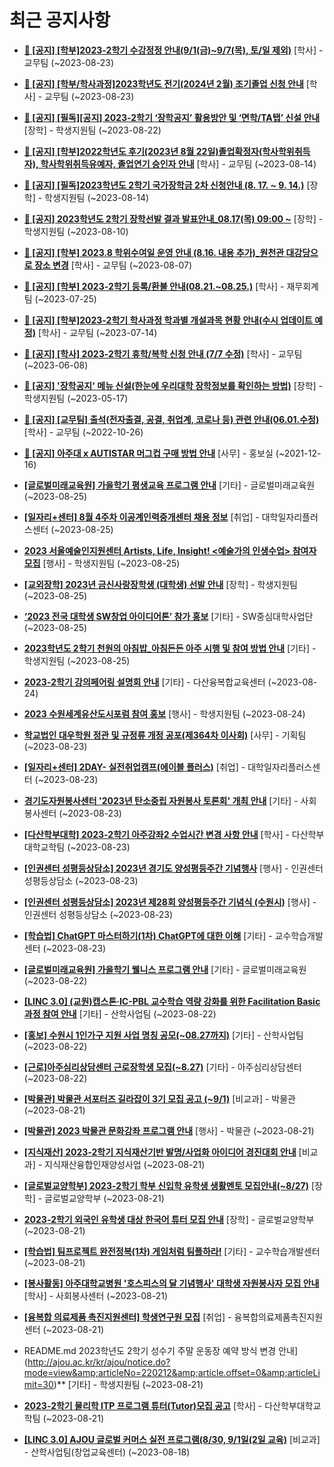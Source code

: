 # 최근 공지사항

* **[📌 [공지] [학부]2023-2학기 수강정정 안내(9/1(금)~9/7(목), 토/일 제외)](http://ajou.ac.kr/kr/ajou/notice.do?mode=view&amp;articleNo=220411&amp;article.offset=0&amp;articleLimit=30)**
 [학사] - 교무팀 (~2023-08-23)

* **[📌 [공지] [학부/학사과정]2023학년도 전기(2024년 2월) 조기졸업 신청 안내](http://ajou.ac.kr/kr/ajou/notice.do?mode=view&amp;articleNo=220402&amp;article.offset=0&amp;articleLimit=30)**
 [학사] - 교무팀 (~2023-08-23)

* **[📌 [공지] [필독][공지] 2023-2학기 ‘장학공지’ 활용방안 및 ‘면학/TA탭’ 신설 안내](http://ajou.ac.kr/kr/ajou/notice.do?mode=view&amp;articleNo=220288&amp;article.offset=0&amp;articleLimit=30)**
 [장학] - 학생지원팀 (~2023-08-22)

* **[📌 [공지] [학부]2022학년도 후기(2023년 8월 22일)졸업확정자(학사학위취득자), 학사학위취득유예자, 졸업연기 승인자 안내](http://ajou.ac.kr/kr/ajou/notice.do?mode=view&amp;articleNo=220071&amp;article.offset=0&amp;articleLimit=30)**
 [학사] - 교무팀 (~2023-08-14)

* **[📌 [공지] [필독]2023학년도 2학기 국가장학금 2차 신청안내 (8. 17. ~ 9. 14.)](http://ajou.ac.kr/kr/ajou/notice.do?mode=view&amp;articleNo=220054&amp;article.offset=0&amp;articleLimit=30)**
 [장학] - 학생지원팀 (~2023-08-14)

* **[📌 [공지] 2023학년도 2학기 장학선발 결과 발표안내_08.17(목) 09:00 ~](http://ajou.ac.kr/kr/ajou/notice.do?mode=view&amp;articleNo=219971&amp;article.offset=0&amp;articleLimit=30)**
 [장학] - 학생지원팀 (~2023-08-10)

* **[📌 [공지] [학부] 2023.8 학위수여일 운영 안내 (8.16. 내용 추가)_원천관 대강당으로 장소 변경](http://ajou.ac.kr/kr/ajou/notice.do?mode=view&amp;articleNo=219847&amp;article.offset=0&amp;articleLimit=30)**
 [학사] - 교무팀 (~2023-08-07)

* **[📌 [공지] [학부] 2023-2학기 등록/환불 안내(08.21.~08.25.)](http://ajou.ac.kr/kr/ajou/notice.do?mode=view&amp;articleNo=219379&amp;article.offset=0&amp;articleLimit=30)**
 [학사] - 재무회계팀 (~2023-07-25)

* **[📌 [공지] [학부]2023-2학기 학사과정 학과별 개설과목 현황 안내(수시 업데이트 예정)](http://ajou.ac.kr/kr/ajou/notice.do?mode=view&amp;articleNo=219065&amp;article.offset=0&amp;articleLimit=30)**
 [학사] - 교무팀 (~2023-07-14)

* **[📌 [공지] [학사] 2023-2학기 휴학/복학 신청 안내 (7/7 수정)](http://ajou.ac.kr/kr/ajou/notice.do?mode=view&amp;articleNo=215587&amp;article.offset=0&amp;articleLimit=30)**
 [학사] - 교무팀 (~2023-06-08)

* **[📌 [공지] &#x27;장학공지&#x27; 메뉴 신설(한눈에 우리대학 장학정보를 확인하는 방법)](http://ajou.ac.kr/kr/ajou/notice.do?mode=view&amp;articleNo=214764&amp;article.offset=0&amp;articleLimit=30)**
 [장학] - 학생지원팀 (~2023-05-17)

* **[📌 [공지] [교무팀] 출석(전자출결, 공결, 취업계, 코로나 등) 관련 안내(06.01.수정)](http://ajou.ac.kr/kr/ajou/notice.do?mode=view&amp;articleNo=205552&amp;article.offset=0&amp;articleLimit=30)**
 [학사] - 교무팀 (~2022-10-26)

* **[📌 [공지] 아주대 x AUTISTAR 머그컵 구매 방법 안내](http://ajou.ac.kr/kr/ajou/notice.do?mode=view&amp;articleNo=147976&amp;article.offset=0&amp;articleLimit=30)**
 [사무] - 홍보실 (~2021-12-16)

* **[[글로벌미래교육원] 가을학기 평생교육 프로그램 안내](http://ajou.ac.kr/kr/ajou/notice.do?mode=view&amp;articleNo=220490&amp;article.offset=0&amp;articleLimit=30)**
 [기타] - 글로벌미래교육원 (~2023-08-25)

* **[[일자리+센터] 8월 4주차 이공계인력중개센터 채용 정보](http://ajou.ac.kr/kr/ajou/notice.do?mode=view&amp;articleNo=220489&amp;article.offset=0&amp;articleLimit=30)**
 [취업] - 대학일자리플러스센터 (~2023-08-25)

* **[2023 서울예술인지원센터 Artists, Life, Insight! &lt;예술가의 인생수업&gt; 참여자 모집](http://ajou.ac.kr/kr/ajou/notice.do?mode=view&amp;articleNo=220486&amp;article.offset=0&amp;articleLimit=30)**
 [행사] - 학생지원팀 (~2023-08-25)

* **[[교외장학] 2023년 금신사랑장학생 (대학생) 선발 안내](http://ajou.ac.kr/kr/ajou/notice.do?mode=view&amp;articleNo=220481&amp;article.offset=0&amp;articleLimit=30)**
 [장학] - 학생지원팀 (~2023-08-25)

* **[‘2023 전국 대학생 SW창업 아이디어톤’ 참가 홍보](http://ajou.ac.kr/kr/ajou/notice.do?mode=view&amp;articleNo=220477&amp;article.offset=0&amp;articleLimit=30)**
 [기타] - SW중심대학사업단 (~2023-08-25)

* **[2023학년도 2학기 천원의 아침밥_아침든든 아주 시행 및 참여 방법 안내](http://ajou.ac.kr/kr/ajou/notice.do?mode=view&amp;articleNo=220475&amp;article.offset=0&amp;articleLimit=30)**
 [기타] - 학생지원팀 (~2023-08-25)

* **[2023-2학기 강의페어링 설명회 안내](http://ajou.ac.kr/kr/ajou/notice.do?mode=view&amp;articleNo=220465&amp;article.offset=0&amp;articleLimit=30)**
 [기타] - 다산융복합교육센터 (~2023-08-24)

* **[2023 수원세계유산도시포럼 참여 홍보](http://ajou.ac.kr/kr/ajou/notice.do?mode=view&amp;articleNo=220462&amp;article.offset=0&amp;articleLimit=30)**
 [행사] - 학생지원팀 (~2023-08-24)

* **[학교법인 대우학원 정관 및 규정류 개정 공포(제364차 이사회)](http://ajou.ac.kr/kr/ajou/notice.do?mode=view&amp;articleNo=220423&amp;article.offset=0&amp;articleLimit=30)**
 [사무] - 기획팀 (~2023-08-23)

* **[[일자리+센터] 2DAY- 실전취업캠프(에이블 플러스)](http://ajou.ac.kr/kr/ajou/notice.do?mode=view&amp;articleNo=220422&amp;article.offset=0&amp;articleLimit=30)**
 [취업] - 대학일자리플러스센터 (~2023-08-23)

* **[경기도자원봉사센터 &#x27;2023년 탄소중립 자원봉사 토론회&#x27; 개최 안내](http://ajou.ac.kr/kr/ajou/notice.do?mode=view&amp;articleNo=220409&amp;article.offset=0&amp;articleLimit=30)**
 [기타] - 사회봉사센터 (~2023-08-23)

* **[[다산학부대학] 2023-2학기 아주강좌2 수업시간 변경 사항 안내](http://ajou.ac.kr/kr/ajou/notice.do?mode=view&amp;articleNo=220396&amp;article.offset=0&amp;articleLimit=30)**
 [학사] - 다산학부대학교학팀 (~2023-08-23)

* **[[인권센터 성평등상담소] 2023년 경기도 양성평등주간 기념행사](http://ajou.ac.kr/kr/ajou/notice.do?mode=view&amp;articleNo=220362&amp;article.offset=0&amp;articleLimit=30)**
 [행사] - 인권센터 성평등상담소 (~2023-08-23)

* **[[인권센터 성평등상담소] 2023년 제28회 양성평등주간 기념식 (수원시)](http://ajou.ac.kr/kr/ajou/notice.do?mode=view&amp;articleNo=220337&amp;article.offset=0&amp;articleLimit=30)**
 [행사] - 인권센터 성평등상담소 (~2023-08-23)

* **[[학습법] ChatGPT 마스터하기(1차) ChatGPT에 대한 이해](http://ajou.ac.kr/kr/ajou/notice.do?mode=view&amp;articleNo=220308&amp;article.offset=0&amp;articleLimit=30)**
 [기타] - 교수학습개발센터 (~2023-08-23)

* **[[글로벌미래교육원] 가을학기 웰니스 프로그램 안내](http://ajou.ac.kr/kr/ajou/notice.do?mode=view&amp;articleNo=220293&amp;article.offset=0&amp;articleLimit=30)**
 [기타] - 글로벌미래교육원 (~2023-08-22)

* **[[LINC 3.0] (교원)캡스톤·IC-PBL 교수학습 역량 강화를 위한 Facilitation Basic 과정 참여 안내](http://ajou.ac.kr/kr/ajou/notice.do?mode=view&amp;articleNo=220292&amp;article.offset=0&amp;articleLimit=30)**
 [기타] - 산학사업팀 (~2023-08-22)

* **[[홍보] 수원시 1인가구 지원 사업 명칭 공모(~08.27까지)](http://ajou.ac.kr/kr/ajou/notice.do?mode=view&amp;articleNo=220285&amp;article.offset=0&amp;articleLimit=30)**
 [기타] - 산학사업팀 (~2023-08-22)

* **[[근로]아주심리상담센터 근로장학생 모집(~8.27)](http://ajou.ac.kr/kr/ajou/notice.do?mode=view&amp;articleNo=220259&amp;article.offset=0&amp;articleLimit=30)**
 [기타] - 아주심리상담센터 (~2023-08-22)

* **[[박물관] 박물관 서포터즈 길라잡이 3기 모집 공고 (~9/1)](http://ajou.ac.kr/kr/ajou/notice.do?mode=view&amp;articleNo=220241&amp;article.offset=0&amp;articleLimit=30)**
 [비교과] - 박물관 (~2023-08-21)

* **[[박물관] 2023 박물관 문화강좌 프로그램 안내](http://ajou.ac.kr/kr/ajou/notice.do?mode=view&amp;articleNo=220238&amp;article.offset=0&amp;articleLimit=30)**
 [행사] - 박물관 (~2023-08-21)

* **[[지식재산] 2023-2학기 지식재산기반 발명/사업화 아이디어 경진대회 안내](http://ajou.ac.kr/kr/ajou/notice.do?mode=view&amp;articleNo=220237&amp;article.offset=0&amp;articleLimit=30)**
 [비교과] - 지식재산융합인재양성사업 (~2023-08-21)

* **[[글로벌교양학부] 2023-2학기 학부 신입학 유학생 생활멘토 모집안내(~8/27)](http://ajou.ac.kr/kr/ajou/notice.do?mode=view&amp;articleNo=220236&amp;article.offset=0&amp;articleLimit=30)**
 [장학] - 글로벌교양학부 (~2023-08-21)

* **[2023-2학기 외국인 유학생 대상 한국어 튜터 모집 안내](http://ajou.ac.kr/kr/ajou/notice.do?mode=view&amp;articleNo=220227&amp;article.offset=0&amp;articleLimit=30)**
 [장학] - 글로벌교양학부 (~2023-08-21)

* **[[학습법] 팀프로젝트 완전정복(1차) 게임처럼 팀플하라!](http://ajou.ac.kr/kr/ajou/notice.do?mode=view&amp;articleNo=220225&amp;article.offset=0&amp;articleLimit=30)**
 [기타] - 교수학습개발센터 (~2023-08-21)

* **[[봉사활동] 아주대학교병원 &#x27;호스피스의 달 기념행사&#x27; 대학생 자원봉사자 모집 안내](http://ajou.ac.kr/kr/ajou/notice.do?mode=view&amp;articleNo=220220&amp;article.offset=0&amp;articleLimit=30)**
 [학사] - 사회봉사센터 (~2023-08-21)

* **[[융복합 의료제품 촉진지원센터] 학생연구원 모집](http://ajou.ac.kr/kr/ajou/notice.do?mode=view&amp;articleNo=220214&amp;article.offset=0&amp;articleLimit=30)**
 [취업] - 융복합의료제품촉진지원센터 (~2023-08-21)

* README.md 2023학년도 2학기 성수기 주말 운동장 예약 방식 변경 안내](http://ajou.ac.kr/kr/ajou/notice.do?mode=view&amp;articleNo=220212&amp;article.offset=0&amp;articleLimit=30)**
 [기타] - 학생지원팀 (~2023-08-21)

* **[2023-2학기 물리학 ITP 프로그램 튜터(Tutor)모집 공고](http://ajou.ac.kr/kr/ajou/notice.do?mode=view&amp;articleNo=220207&amp;article.offset=0&amp;articleLimit=30)**
 [학사] - 다산학부대학교학팀 (~2023-08-21)

* **[[LINC 3.0] AJOU 글로벌 커머스 실전 프로그램(8/30, 9/1일(2일 교육)](http://ajou.ac.kr/kr/ajou/notice.do?mode=view&amp;articleNo=220193&amp;article.offset=0&amp;articleLimit=30)**
 [비교과] - 산학사업팀(창업교육센터) (~2023-08-18)
